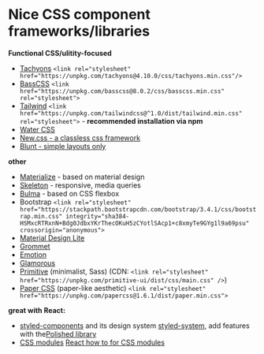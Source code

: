 # Nice CSS component frameworks/libraries

**Functional CSS/ulitity-focused**

- [Tachyons](http://tachyons.io/) `<link rel="stylesheet" href="https://unpkg.com/tachyons@4.10.0/css/tachyons.min.css"/>`
- [BassCSS](https://basscss.com/) `<link href="https://unpkg.com/basscss@8.0.2/css/basscss.min.css" rel="stylesheet">`
- [Tailwind](https://tailwindcss.com/) `<link href="https://unpkg.com/tailwindcss@^1.0/dist/tailwind.min.css" rel="stylesheet">` - **recommended installation via npm**
- [Water CSS](https://watercss.netlify.app/)
- [New.css - a classless css framework](https://github.com/xz/new.css)
- [Blunt - simple layouts only](https://github.com/f-prime/Blunt)

**other**

- [Materialize](https://materializecss.com/) - based on material design
- [Skeleton](http://getskeleton.com/) - responsive, media queries
- [Bulma](https://bulma.io/) - based on CSS flexbox
- Bootstrap `<link rel="stylesheet" href="https://stackpath.bootstrapcdn.com/bootstrap/3.4.1/css/bootstrap.min.css" integrity="sha384-HSMxcRTRxnN+Bdg0JdbxYKrThecOKuH5zCYotlSAcp1+c8xmyTe9GYg1l9a69psu" crossorigin="anonymous">`
- [Material Design Lite](https://getmdl.io/)
- [Grommet](https://v2.grommet.io/)
- [Emotion](https://emotion.sh/docs/introduction)
- [Glamorous](https://glamorous.rocks/)
- [Primitive](https://taniarascia.github.io/primitive/) (minimalist, Sass) (CDN: `<link rel="stylesheet" href="https://unpkg.com/primitive-ui/dist/css/main.css" />`)
- [Paper CSS](https://www.getpapercss.com/) (paper-like aesthetic) `<link rel="stylesheet" href="https://unpkg.com/papercss@1.6.1/dist/paper.min.css">`

**great with React:**

- [styled-components](https://www.styled-components.com/) and its design system [styled-system](https://styled-system.com/), add features with the[Polished library](https://github.com/styled-components/polished)
- [CSS modules](https://github.com/css-modules/css-modules) [React how to for CSS modules](https://www.robinwieruch.de/react-css-modules)
